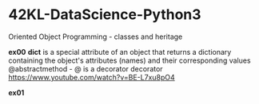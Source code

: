 # 42KL-DataScience-Python3
Oriented Object Programming
	- classes and heritage

**ex00**
__dict__ is a special attribute of an object that returns a dictionary containing the object's attributes (names) and their corresponding values
@abstractmethod - @ is a decorator
decorator https://www.youtube.com/watch?v=BE-L7xu8pO4

**ex01**
